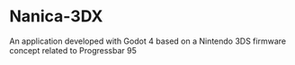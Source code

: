 # Nanica-3DX
An application developed with Godot 4 based on a Nintendo 3DS firmware concept related to Progressbar 95
